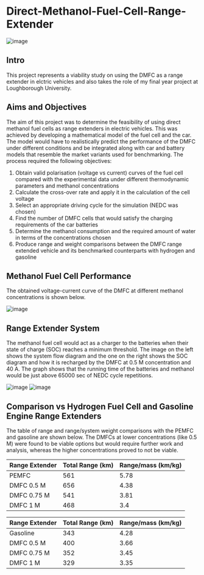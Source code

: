 # Direct-Methanol-Fuel-Cell-Range-Extender
![image](https://user-images.githubusercontent.com/85165363/120513904-641cee00-c3d5-11eb-8de8-60fe5b55160d.png)

## Intro
This project represents a viability study on using the DMFC as a range extender in elctric vehicles and also takes the role of my final year project at Loughborough University.

## Aims and Objectives
The aim of this project was to determine the feasibility of using direct methanol fuel cells as range extenders in electric vehicles. This was achieved by developing a mathematical model of the fuel cell and the car. The model would have to realistically predict the performance of the DMFC under different conditions and be integrated along with car and battery models that resemble the market variants used for benchmarking. The process required the following objectives:
1. Obtain valid polarisation (voltage vs current) curves of the fuel cell compared with the experimental data under different thermodynamic parameters and methanol concentrations
1. Calculate the cross-over rate and apply it in the calculation of the cell voltage
1. Select an appropriate driving cycle for the simulation (NEDC was chosen)
1. Find the number of DMFC cells that would satisfy the charging requirements of the car batteries
1. Determine the methanol consumption and the required amount of water in terms of the concentrations chosen
1. Produce range and weight comparisons between the DMFC range extended vehicle and its benchmarked counterparts with hydrogen and gasoline

## Methanol Fuel Cell Performance
The obtained voltage-current curve of the DMFC at different methanol concentrations is shown below.

![image](https://user-images.githubusercontent.com/85165363/120318531-a3b9dc00-c2e8-11eb-9dfb-f9214116d7d1.png)

## Range Extender System
The methanol fuel cell would act as a charger to the batteries when their state of charge (SOC) reaches a minimum threshold. The image on the left shows the system flow diagram and the one on the right shows the SOC diagram and how it is recharged by the DMFC at 0.5 M concentration and 40 A. The graph shows that the running time of the batteries and methanol would be just above 65000 sec of NEDC cycle repetitions.

![image](https://user-images.githubusercontent.com/85165363/120344186-0b305580-c302-11eb-860f-6b1e795e2320.png)
![image](https://user-images.githubusercontent.com/85165363/120344354-2ef39b80-c302-11eb-993a-7834f818f66a.png)

## Comparison vs Hydrogen Fuel Cell and Gasoline Engine Range Extenders
The table of range and range/system weight comparisons with the PEMFC and gasoline are shown below. The DMFCs at lower concentrations (like 0.5 M) were found to be viable options but would require further work and analysis, whereas the higher concentrations proved to not be viable.

Range Extender | Total Range (km) | Range/mass (km/kg)
-------------- | ---------------- | ------------------
PEMFC | 561 | 5.78
DMFC 0.5 M | 656 | 4.38
DMFC 0.75 M | 541 | 3.81
DMFC 1 M | 468 | 3.4

Range Extender | Total Range (km) | Range/mass (km/kg)
-------------- | ---------------- | ------------------
Gasoline | 343 | 4.28
DMFC 0.5 M | 400 | 3.66
DMFC 0.75 M | 352 | 3.45
DMFC 1 M | 329 | 3.35

